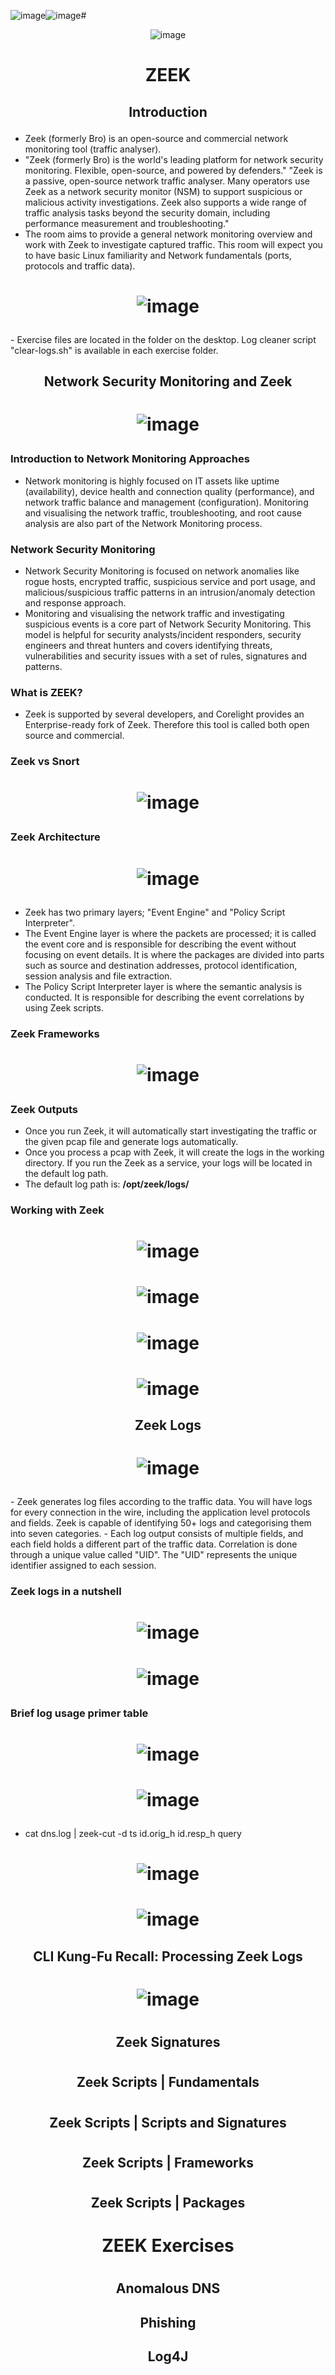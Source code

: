 ![image](https://github.com/TanviPandya20/CyberSecurity-Lab/assets/67452535/66de8d8b-3614-4781-b941-4a196296338e)![image](https://github.com/TanviPandya20/CyberSecurity-Lab/assets/67452535/322a9a95-8425-485f-91a8-b6b7db0bec7d)# <p align="center">![image](https://github.com/TanviPandya20/CyberSecurity-Lab/assets/67452535/75b25c89-c2cd-48e4-bdbb-9282ff8b23ac)</p>
# <p align="center">ZEEK</p>
## <p align="center">Introduction</p>
- Zeek (formerly Bro) is an open-source and commercial network monitoring tool (traffic analyser).
- "Zeek (formerly Bro) is the world's leading platform for network security monitoring. Flexible, open-source, and powered by defenders." "Zeek is a passive, open-source network traffic analyser. Many operators use Zeek as a network security monitor (NSM) to support suspicious or malicious activity investigations. Zeek also supports a wide range of traffic analysis tasks beyond the security domain, including performance measurement and troubleshooting."
- The room aims to provide a general network monitoring overview and work with Zeek to investigate captured traffic. This room will expect you to have basic Linux familiarity and Network fundamentals (ports, protocols and traffic data). 
# <p align="center">![image](https://github.com/TanviPandya20/CyberSecurity-Lab/assets/67452535/ab4ba276-9806-4a9b-a259-51e950084e3d)
</p>
- Exercise files are located in the folder on the desktop. Log cleaner script "clear-logs.sh" is available in each exercise folder.

## <p align="center">Network Security Monitoring and Zeek</p>

# <p align="center">![image](https://github.com/TanviPandya20/CyberSecurity-Lab/assets/67452535/0ade983f-ba1e-4c35-80c7-4fc9fa47eace)
</p>

### Introduction to Network Monitoring Approaches
- Network monitoring is highly focused on IT assets like uptime (availability), device health and connection quality (performance), and network traffic balance and management (configuration). Monitoring and visualising the network traffic, troubleshooting, and root cause analysis are also part of the Network Monitoring process. 

### Network Security Monitoring
- Network Security Monitoring is focused on network anomalies like rogue hosts, encrypted traffic, suspicious service and port usage, and malicious/suspicious traffic patterns in an intrusion/anomaly detection and response approach.
- Monitoring and visualising the network traffic and investigating suspicious events is a core part of Network Security Monitoring. This model is helpful for security analysts/incident responders, security engineers and threat hunters and covers identifying threats, vulnerabilities and security issues with a set of rules, signatures and patterns. 

### What is ZEEK?
- Zeek is supported by several developers, and Corelight provides an Enterprise-ready fork of Zeek. Therefore this tool is called both open source and commercial. 

### Zeek vs Snort
# <p align="center">![image](https://github.com/TanviPandya20/CyberSecurity-Lab/assets/67452535/735222a5-1caf-4b0c-945a-8fb39dfe8389)
</p>

### Zeek Architecture
# <p align="center">![image](https://github.com/TanviPandya20/CyberSecurity-Lab/assets/67452535/621487f3-f08a-4fa1-807a-cf904182e7ac)
</p>

- Zeek has two primary layers; "Event Engine" and "Policy Script Interpreter".
- The Event Engine layer is where the packets are processed; it is called the event core and is responsible for describing the event without focusing on event details. It is where the packages are divided into parts such as source and destination addresses, protocol identification, session analysis and file extraction.
- The Policy Script Interpreter layer is where the semantic analysis is conducted. It is responsible for describing the event correlations by using Zeek scripts.

### Zeek Frameworks
# <p align="center"> ![image](https://github.com/TanviPandya20/CyberSecurity-Lab/assets/67452535/b82c20e7-9ae3-4d2c-bbdd-819d2bae5a9d)
</p>

### Zeek Outputs
- Once you run Zeek, it will automatically start investigating the traffic or the given pcap file and generate logs automatically.
- Once you process a pcap with Zeek, it will create the logs in the working directory. If you run the Zeek as a service, your logs will be located in the default log path.
- The default log path is: <b>/opt/zeek/logs/</b>

### Working with Zeek
# <p align="center"> ![image](https://github.com/TanviPandya20/CyberSecurity-Lab/assets/67452535/9293ac8e-9c79-4c6f-b481-9d60e42dfd49)
</p>

# <p align="center"> ![image](https://github.com/TanviPandya20/CyberSecurity-Lab/assets/67452535/a0ec0937-c39d-471d-bbb8-b3aaee6aabde)
</p>

# <p align="center">![image](https://github.com/TanviPandya20/CyberSecurity-Lab/assets/67452535/7e733750-d385-4191-9f6d-c15461b30674)
</p>

# <p align="center"> ![image](https://github.com/TanviPandya20/CyberSecurity-Lab/assets/67452535/81688984-ee4c-43ab-9f97-a8dc82e20ca4)
</p>

## <p align="center">Zeek Logs</p>

# <p align="center">![image](https://github.com/TanviPandya20/CyberSecurity-Lab/assets/67452535/dc765b3c-388c-45ea-8712-a36ba6d7d5d1)
</p>
- Zeek generates log files according to the traffic data. You will have logs for every connection in the wire, including the application level protocols and fields. Zeek is capable of identifying 50+ logs and categorising them into seven categories.
- Each log output consists of multiple fields, and each field holds a different part of the traffic data. Correlation is done through a unique value called "UID". The "UID" represents the unique identifier assigned to each session.

### Zeek logs in a nutshell

# <p align="center">![image](https://github.com/TanviPandya20/CyberSecurity-Lab/assets/67452535/1283ec67-0510-4914-b2e8-678697a95057)
</p>

# <p align="center">![image](https://github.com/TanviPandya20/CyberSecurity-Lab/assets/67452535/fdb2a676-6ce0-4e1f-9ef5-378eda9ac12f)
</p>

### Brief log usage primer table

# <p align="center">![image](https://github.com/TanviPandya20/CyberSecurity-Lab/assets/67452535/00806b8d-9db9-464e-bda8-28340359a9e9)
</p>

# <p align="center">![image](https://github.com/TanviPandya20/CyberSecurity-Lab/assets/67452535/2dc3b658-5118-4a86-9604-e7e4eb330ec8)
</p>

- cat dns.log | zeek-cut -d ts id.orig_h id.resp_h query


# <p align="center">![image](https://github.com/TanviPandya20/CyberSecurity-Lab/assets/67452535/400bb186-0b88-42e1-8996-9c262e6c12d4)
</p>

# <p align="center">![image](https://github.com/TanviPandya20/CyberSecurity-Lab/assets/67452535/42f48392-87bf-4298-9bbf-e1a9d0c3a136)
</p>

## <p align="center">CLI Kung-Fu Recall: Processing Zeek Logs</p>

# <p align="center">![image](https://github.com/TanviPandya20/CyberSecurity-Lab/assets/67452535/e467348c-c0fd-4167-a6aa-a057c588c07c)
</p>

# <p align="center"></p>

# <p align="center"></p>

## <p align="center">Zeek Signatures</p>

# <p align="center"></p>

## <p align="center">Zeek Scripts | Fundamentals</p>

# <p align="center"></p>

## <p align="center">Zeek Scripts | Scripts and Signatures</p>

# <p align="center"></p>

## <p align="center">Zeek Scripts | Frameworks</p>

# <p align="center"></p>

## <p align="center">Zeek Scripts | Packages</p>

# <p align="center"></p>

# <p align="center">ZEEK Exercises</p>

# <p align="center"></p>
## <p align="center">Anomalous DNS</p>
## <p align="center">Phishing</p>
## <p align="center">Log4J</p>

